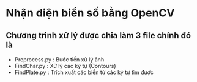 # Nhận diện biển số bằng OpenCV

## Chương trình xử lý được chia làm 3 file chính đó là
  - Preprocess.py : Bước tiền xử lý ảnh 
  - FindChar.py : Xử lý các ký tự (Contours)
  - FindPlate.py : Trích xuất các biển từ các ký tự tìm được
